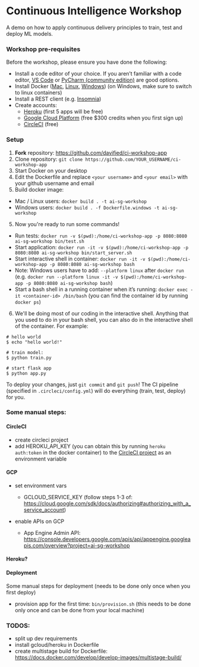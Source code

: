 # Continuous Intelligence Workshop

A demo on how to apply continuous delivery principles to train, test and deploy ML models.

### Workshop pre-requisites

Before the workshop, please ensure you have done the following:
- Install a code editor of your choice. If you aren’t familiar with a code editor, [VS Code](https://code.visualstudio.com/) or [PyCharm (community edition)](https://www.jetbrains.com/pycharm/download/) are good options.
- Install Docker ([Mac](https://docs.docker.com/docker-for-mac/install/), [Linux](https://docs.docker.com/install/linux/docker-ce/ubuntu/), [Windows](https://docs.docker.com/docker-for-windows/install/)) (on Windows, make sure to switch to linux containers)
- Install a REST client (e.g. [Insomnia](https://insomnia.rest/))
- Create accounts:
  - [Heroku](https://heroku.com) (first 5 apps will be free)
  - [Google Cloud Platform](https://cloud.google.com) (free $300 credits when you first sign up)
  - [CircleCI](https://circleci.com) (free)

### Setup

1. **Fork** repository: https://github.com/davified/ci-workshop-app
2. Clone repository: `git clone https://github.com/YOUR_USERNAME/ci-workshop-app`
3. Start Docker on your desktop
4. Edit the Dockerfile and replace `<your username>` and `<your email>` with your github username and email
4. Build docker image: 
  - Mac / Linux users: `docker build . -t ai-sg-workshop`
  - Windows users: `docker build . -f Dockerfile.windows -t ai-sg-workshop`
5. Now you're ready to run some commands!
  - Run tests: `docker run -v $(pwd):/home/ci-workshop-app -p 8080:8080 ai-sg-workshop bin/test.sh`
  - Start application: `docker run -it -v $(pwd):/home/ci-workshop-app -p 8080:8080 ai-sg-workshop bin/start_server.sh`
  - Start interactive shell in container: `docker run -it -v $(pwd):/home/ci-workshop-app -p 8080:8080 ai-sg-workshop bash`
  - Note: Windows users have to add: `--platform linux` after `docker run` (e.g. `docker run --platform linux -it -v $(pwd):/home/ci-workshop-app -p 8080:8080 ai-sg-workshop bash`)
  - Start a bash shell in a running container when it’s running: `docker exec -it <container-id> /bin/bash` (you can find the container id by running `docker ps`)

6. We'll be doing most of our coding in the interactive shell. Anything that you used to do in your bash shell, you can also do in the interactive shell of the container. For example:
```shell
# hello world
$ echo "hello world!"

# train model: 
$ python train.py

# start flask app
$ python app.py
```

To deploy your changes, just `git commit` and `git push`! The CI pipeline (specified in `.circleci/config.yml`) will do everything (train, test, deploy) for you.


### Some manual steps:
#### CircleCI
- create circleci project
- add HEROKU_API_KEY (you can obtain this by running `heroku auth:token` in the docker container) to the [CircleCI project](https://circleci.com/gh/davified/simple-cd-demo/) as an environment variable 

#### GCP
- set environment vars
  - GCLOUD_SERVICE_KEY (follow steps 1-3 of: https://cloud.google.com/sdk/docs/authorizing#authorizing_with_a_service_account)

- enable APIs on GCP
  - App Engine Admin API: https://console.developers.google.com/apis/api/appengine.googleapis.com/overview?project=ai-sg-workshop

#### Heroku?

#### Deployment
Some manual steps for deployment (needs to be done only once when you first deploy)
- provision app for the first time: `bin/provision.sh` (this needs to be done only once and can be done from your local machine)
  

### TODOS:
- split up dev requirements
- install gcloud/heroku in Dockerfile
- create multistage build for Dockerfile: https://docs.docker.com/develop/develop-images/multistage-build/